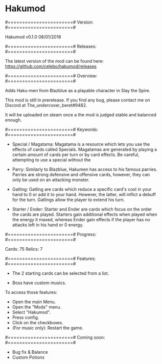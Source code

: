 # Hakumod

#=======================#
Version:
#=======================#

Hakumod
v0.1.0
08/01/2018

#=======================#
Releases:
#=======================#

The latest version of the mod can be found here: 
https://github.com/celebo/hakumod/releases

#=======================#
Overview:
#=======================#

Adds Haku-men from Blazblue as a playable character in Slay the Spire.

This mod is still in prerelease. If you find any bug, please contact me on Discord at The_undercover_beret#9482.

It will be uploaded on steam once a the mod is judged stable and balanced enough.

#=======================#
Keywords:
#=======================#

- Special / Magatama: Magatama is a resource which lets you use the effects of cards called Specials. Magatamas are generated by playing a certain amount of cards per turn or by card effects. 
Be careful, attempting to use a special without the 

- Parry: Similarly to Blazblue, Hakumen has access to his famous parries. Parries are strong defensive and offensive cards, however, they can only be used on an attacking monster. 

- Gatling: Gatling are cards which reduce a specific card's cost in your hand to 0 or add it to your hand. However, the latter, will inflict a debuff for the turn. Gatlings allow the player to extend his turn.

- Starter / Ender: Starter and Ender are cards which focus on the order the cards are played. Starters gain additional effects when played when the energy it maxed, whereas Ender gain effects if the player has no attacks left in his hand or 0 energy.

#=======================#
Progress:
#=======================#

Cards: 75
Relics: 7

#=======================#
Features:
#=======================#

- The 2 starting cards can be selected from a list.

- Boss have custom musics. 

To access those features:
- Open the main Menu.
- Open the "Mods" menu.
- Select "Hakumod". 
- Press config.
- Click on the checkboxes.
- (For music only): Restart the game. 

#=======================#
Coming soon:
#=======================#

- Bug fix & Balance
- Custom Potions

